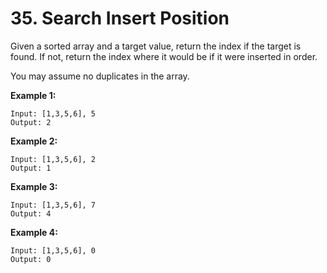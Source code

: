 # 35. Search Insert Position

Given a sorted array and a target value, return the index if the target is found. If not, return the index where it would be if it were inserted in order.

You may assume no duplicates in the array.

**Example 1:**

    Input: [1,3,5,6], 5
    Output: 2

**Example 2:**

    Input: [1,3,5,6], 2
    Output: 1

**Example 3:**

    Input: [1,3,5,6], 7
    Output: 4

**Example 4:**

    Input: [1,3,5,6], 0
    Output: 0
